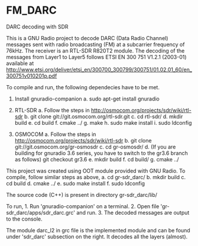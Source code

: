 # FM_DARC

DARC decoding with SDR

This is a GNU Radio project to decode DARC (Data Radio Channel) messages sent with radio broadcasting (FM) at a subcarrier frequency of 76kHz. The receiver is an RTL-SDR R820T2 module. The decoding of the messages from Layer1 to Layer5 follows ETSI EN 300 751 V1.2.1 (2003-01) available at http://www.etsi.org/deliver/etsi_en/300700_300799/300751/01.02.01_60/en_300751v010201p.pdf

To compile and run, the following dependecies have to be met.

1. Install gnuradio-companion
    a. sudo apt-get install gnuradio
2. RTL-SDR
    a. Follow the steps in http://osmocom.org/projects/sdr/wiki/rtl-sdr
    b. git clone git://git.osmocom.org/rtl-sdr.git
    c. cd rtl-sdr/
    d. mkdir build
    e. cd build
    f. cmake ../
    g. make
    h. sudo make install
    i. sudo ldconfig

3. OSMOCOM
    a. Follow the steps in http://osmocom.org/projects/sdr/wiki/rtl-sdr
    b. git clone git://git.osmocom.org/gr-osmosdr
    c. cd gr-osmosdr/
    d. (If you are building for gnuradio 3.6 series, you have to switch to the gr3.6 branch as follows) git checkout gr3.6
    e. mkdir build
    f. cd build/
    g. cmake ../

This project was created using OOT module provided with GNU Radio. To compile, follow similar steps as above,
    a. cd gr-sdr_darc/
    b. mkdir build
    c. cd build
    d. cmake ../
    e. sudo make install
    f. sudo ldconfig

The source code (C++) is present in directory gr-sdr_darc/lib/

To run,
    1. Run 'gnuradio-companion' on a terminal.
    2. Open file 'gr-sdr_darc/apps/sdr_darc.grc' and run.
    3. The decoded messages are output to the console.

The module darc_l2 in grc file is the implemented module and can be found under 'sdr_darc' subsection on the right. It decodes all the layers (almost).

